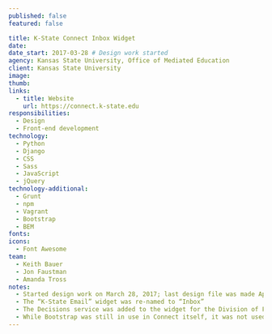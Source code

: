 ```yaml
---
published: false
featured: false

title: K-State Connect Inbox Widget
date:
date_start: 2017-03-28 # Design work started
agency: Kansas State University, Office of Mediated Education
client: Kansas State University
image:
thumb:
links:
  - title: Website
    url: https://connect.k-state.edu
responsibilities:
  - Design
  - Front-end development
technology:
  - Python
  - Django
  - CSS
  - Sass
  - JavaScript
  - jQuery
technology-additional:
  - Grunt
  - npm
  - Vagrant
  - Bootstrap
  - BEM
fonts:
icons:
  - Font Awesome
team:
  - Keith Bauer
  - Jon Faustman
  - Amanda Tross
notes:
  - Started design work on March 28, 2017; last design file was made April 17, 2017
  - The “K-State Email” widget was re-named to “Inbox”
  - The Decisions service was added to the widget for the Division of Financial Services; client contacts were Bryan Kraus and Rob McGaughey
  - While Bootstrap was still in use in Connect itself, it was not used for the widget code
---
```


